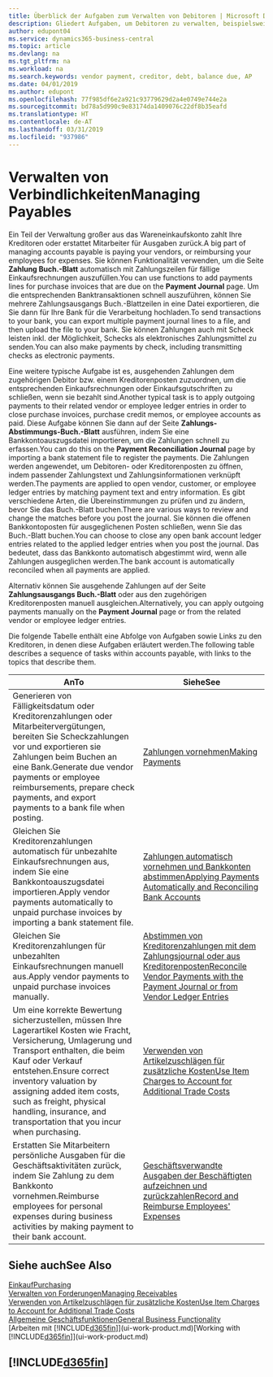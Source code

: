 ```yaml
---
title: Überblick der Aufgaben zum Verwalten von Debitoren | Microsoft Docs
description: Gliedert Aufgaben, um Debitoren zu verwalten, beispielsweise zahlende Gläubiger oder ausgehende Zahlungen an Buch-Posten, um Rechnungen oder Gutschriften zu schließen.
author: edupont04
ms.service: dynamics365-business-central
ms.topic: article
ms.devlang: na
ms.tgt_pltfrm: na
ms.workload: na
ms.search.keywords: vendor payment, creditor, debt, balance due, AP
ms.date: 04/01/2019
ms.author: edupont
ms.openlocfilehash: 77f985df6e2a921c93779629d2a4e0749e744e2a
ms.sourcegitcommit: bd78a5d990c9e83174da1409076c22df8b35eafd
ms.translationtype: HT
ms.contentlocale: de-AT
ms.lasthandoff: 03/31/2019
ms.locfileid: "937986"
---
```

# <a name="managing-payables"></a><span data-ttu-id="5a18d-103">Verwalten von Verbindlichkeiten</span><span class="sxs-lookup"><span data-stu-id="5a18d-103">Managing Payables</span></span>

<span data-ttu-id="5a18d-104">Ein Teil der Verwaltung großer aus das Wareneinkaufskonto zahlt Ihre Kreditoren oder erstattet Mitarbeiter für Ausgaben zurück.</span><span class="sxs-lookup"><span data-stu-id="5a18d-104">A big part of managing accounts payable is paying your vendors, or reimbursing your employees for expenses.</span></span> <span data-ttu-id="5a18d-105">Sie können Funktionalität verwenden, um die Seite **Zahlung Buch.-Blatt** automatisch mit Zahlungszeilen für fällige Einkaufsrechnungen auszufüllen.</span><span class="sxs-lookup"><span data-stu-id="5a18d-105">You can use functions to add payments lines for purchase invoices that are due on the **Payment Journal** page.</span></span> <span data-ttu-id="5a18d-106">Um die entsprechenden Banktransaktionen schnell auszuführen, können Sie mehrere Zahlungsausgangs Buch.-Blattzeilen in eine Datei exportieren, die Sie dann für Ihre Bank für die Verarbeitung hochladen.</span><span class="sxs-lookup"><span data-stu-id="5a18d-106">To send transactions to your bank, you can export multiple payment journal lines to a file, and then upload the file to your bank.</span></span> <span data-ttu-id="5a18d-107">Sie können Zahlungen auch mit Scheck leisten inkl. der Möglichkeit, Schecks als elektronisches Zahlungsmittel zu senden.</span><span class="sxs-lookup"><span data-stu-id="5a18d-107">You can also make payments by check, including transmitting checks as electronic payments.</span></span>

<span data-ttu-id="5a18d-108">Eine weitere typische Aufgabe ist es, ausgehenden Zahlungen dem zugehörigen Debitor bzw. einem Kreditorenposten zuzuordnen, um die entsprechenden Einkaufsrechnungen oder Einkaufsgutschriften zu schließen, wenn sie bezahlt sind.</span><span class="sxs-lookup"><span data-stu-id="5a18d-108">Another typical task is to apply outgoing payments to their related vendor or employee ledger entries in order to close purchase invoices, purchase credit memos, or employee accounts as paid.</span></span> <span data-ttu-id="5a18d-109">Diese Aufgabe können Sie dann auf der Seite **Zahlungs-Abstimmungs-Buch.-Blatt** ausführen, indem Sie eine Bankkontoauszugsdatei importieren, um die Zahlungen schnell zu erfassen.</span><span class="sxs-lookup"><span data-stu-id="5a18d-109">You can do this on the **Payment Reconciliation Journal** page by importing a bank statement file to register the payments.</span></span> <span data-ttu-id="5a18d-110">Die Zahlungen werden angewendet, um Debitoren- oder Kreditorenposten zu öffnen, indem passender Zahlungstext und Zahlungsinformationen verknüpft werden.</span><span class="sxs-lookup"><span data-stu-id="5a18d-110">The payments are applied to open vendor, customer, or employee ledger entries by matching payment text and entry information.</span></span> <span data-ttu-id="5a18d-111">Es gibt verschiedene Arten, die Übereinstimmungen zu prüfen und zu ändern, bevor Sie das Buch.-Blatt buchen.</span><span class="sxs-lookup"><span data-stu-id="5a18d-111">There are various ways to review and change the matches before you post the journal.</span></span> <span data-ttu-id="5a18d-112">Sie können die offenen Bankkontoposten für ausgeglichenen Posten schließen, wenn Sie das Buch.-Blatt buchen.</span><span class="sxs-lookup"><span data-stu-id="5a18d-112">You can choose to close any open bank account ledger entries related to the applied ledger entries when you post the journal.</span></span> <span data-ttu-id="5a18d-113">Das bedeutet, dass das Bankkonto automatisch abgestimmt wird, wenn alle Zahlungen ausgeglichen werden.</span><span class="sxs-lookup"><span data-stu-id="5a18d-113">The bank account is automatically reconciled when all payments are applied.</span></span>

<span data-ttu-id="5a18d-114">Alternativ können Sie ausgehende Zahlungen auf der Seite **Zahlungsausgangs Buch.-Blatt** oder aus den zugehörigen Kreditorenposten manuell ausgleichen.</span><span class="sxs-lookup"><span data-stu-id="5a18d-114">Alternatively, you can apply outgoing payments manually on the **Payment Journal** page or from the related vendor or employee ledger entries.</span></span>

<span data-ttu-id="5a18d-115">Die folgende Tabelle enthält eine Abfolge von Aufgaben sowie Links zu den Kreditoren, in denen diese Aufgaben erläutert werden.</span><span class="sxs-lookup"><span data-stu-id="5a18d-115">The following table describes a sequence of tasks within accounts payable, with links to the topics that describe them.</span></span>

| <span data-ttu-id="5a18d-116">An</span><span class="sxs-lookup"><span data-stu-id="5a18d-116">To</span></span> | <span data-ttu-id="5a18d-117">Siehe</span><span class="sxs-lookup"><span data-stu-id="5a18d-117">See</span></span> |
| --- | --- |
| <span data-ttu-id="5a18d-118">Generieren von Fälligkeitsdatum oder Kreditorenzahlungen oder Mitarbeitervergütungen, bereiten Sie Scheckzahlungen vor und exportieren sie Zahlungen beim Buchen an eine Bank.</span><span class="sxs-lookup"><span data-stu-id="5a18d-118">Generate due vendor payments or employee reimbursements, prepare check payments, and export payments to a bank file when posting.</span></span> |[<span data-ttu-id="5a18d-119">Zahlungen vornehmen</span><span class="sxs-lookup"><span data-stu-id="5a18d-119">Making Payments</span></span>](payables-make-payments.md) |
| <span data-ttu-id="5a18d-120">Gleichen Sie Kreditorenzahlungen automatisch für unbezahlte Einkaufsrechnungen aus, indem Sie eine Bankkontoauszugsdatei importieren.</span><span class="sxs-lookup"><span data-stu-id="5a18d-120">Apply vendor payments automatically to unpaid purchase invoices by importing a bank statement file.</span></span> |[<span data-ttu-id="5a18d-121">Zahlungen automatisch vornehmen und Bankkonten abstimmen</span><span class="sxs-lookup"><span data-stu-id="5a18d-121">Applying Payments Automatically and Reconciling Bank Accounts</span></span>](receivables-apply-payments-auto-reconcile-bank-accounts.md) |
| <span data-ttu-id="5a18d-122">Gleichen Sie Kreditorenzahlungen für unbezahlten Einkaufsrechnungen manuell aus.</span><span class="sxs-lookup"><span data-stu-id="5a18d-122">Apply vendor payments to unpaid purchase invoices manually.</span></span> |[<span data-ttu-id="5a18d-123">Abstimmen von Kreditorenzahlungen mit dem Zahlungsjournal oder aus Kreditorenposten</span><span class="sxs-lookup"><span data-stu-id="5a18d-123">Reconcile Vendor Payments with the Payment Journal or from Vendor Ledger Entries</span></span>](payables-how-apply-purchase-transactions-manually.md) |
|<span data-ttu-id="5a18d-124">Um eine korrekte Bewertung sicherzustellen, müssen Ihre Lagerartikel Kosten wie Fracht, Versicherung, Umlagerung und Transport enthalten, die beim Kauf oder Verkauf entstehen.</span><span class="sxs-lookup"><span data-stu-id="5a18d-124">Ensure correct inventory valuation by assigning added item costs, such as freight, physical handling, insurance, and transportation that you incur when purchasing.</span></span>|[<span data-ttu-id="5a18d-125">Verwenden von Artikelzuschlägen für zusätzliche Kosten</span><span class="sxs-lookup"><span data-stu-id="5a18d-125">Use Item Charges to Account for Additional Trade Costs</span></span>](payables-how-assign-item-charges.md)|
|<span data-ttu-id="5a18d-126">Erstatten Sie Mitarbeitern persönliche Ausgaben für die Geschäftsaktivitäten zurück, indem Sie Zahlung zu dem Bankkonto vornehmen.</span><span class="sxs-lookup"><span data-stu-id="5a18d-126">Reimburse employees for personal expenses during business activities by making payment to their bank account.</span></span>|[<span data-ttu-id="5a18d-127">Geschäftsverwandte Ausgaben der Beschäftigten aufzeichnen und zurückzahlen</span><span class="sxs-lookup"><span data-stu-id="5a18d-127">Record and Reimburse Employees' Expenses</span></span>](finance-how-record-reimburse-employee-expenses.md)|

## <a name="see-also"></a><span data-ttu-id="5a18d-128">Siehe auch</span><span class="sxs-lookup"><span data-stu-id="5a18d-128">See Also</span></span>
[<span data-ttu-id="5a18d-129">Einkauf</span><span class="sxs-lookup"><span data-stu-id="5a18d-129">Purchasing</span></span>](purchasing-manage-purchasing.md)  
[<span data-ttu-id="5a18d-130">Verwalten von Forderungen</span><span class="sxs-lookup"><span data-stu-id="5a18d-130">Managing Receivables</span></span>](receivables-manage-receivables.md)  
[<span data-ttu-id="5a18d-131">Verwenden von Artikelzuschlägen für zusätzliche Kosten</span><span class="sxs-lookup"><span data-stu-id="5a18d-131">Use Item Charges to Account for Additional Trade Costs</span></span>](payables-how-assign-item-charges.md)  
[<span data-ttu-id="5a18d-132">Allgemeine Geschäftsfunktionen</span><span class="sxs-lookup"><span data-stu-id="5a18d-132">General Business Functionality</span></span>](ui-across-business-areas.md)  
<span data-ttu-id="5a18d-133">[Arbeiten mit [!INCLUDE[d365fin](includes/d365fin_md.md)]](ui-work-product.md)</span><span class="sxs-lookup"><span data-stu-id="5a18d-133">[Working with [!INCLUDE[d365fin](includes/d365fin_md.md)]](ui-work-product.md)</span></span>

## [!INCLUDE[d365fin](includes/free_trial_md.md)]  
